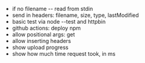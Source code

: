 - if no filename -- read from stdin
- send in headers: filename, size, type, lastModified
- basic test via node --test and httpbin
- github actions: deploy npm
- allow positional args: get <url>
- allow inserting headers
- show upload progress
- show how much time request took, in ms
